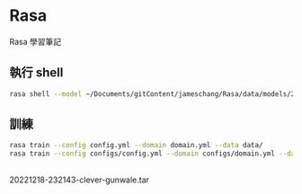 # Rasa
Rasa 學習筆記

## 執行 shell

```bash
rasa shell --model ~/Documents/gitContent/jameschang/Rasa/data/models/20221224-100156-counting-altitude.tar.gz
```

## 訓練

```bash
rasa train --config config.yml --domain domain.yml --data data/
rasa train --config configs/config.yml --domain configs/domain.yml --data data/
```

##

20221218-232143-clever-gunwale.tar